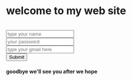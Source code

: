 <html>
    <head>
        <title>my web site</title>
    </head>
    <body>
        <h1>welcome to my web site </h1> <br>
        <input type="text" name="name" id="" placeholder="type your name"><br>
        <input type="password" placeholder="your password"> <br>
        <input type="gmail" placeholder="type your gmail here"> <br>
        <input type="submit"> <br>
        <h4> goodbye we'll see you after we hope</h4>
    </body>
</html>

